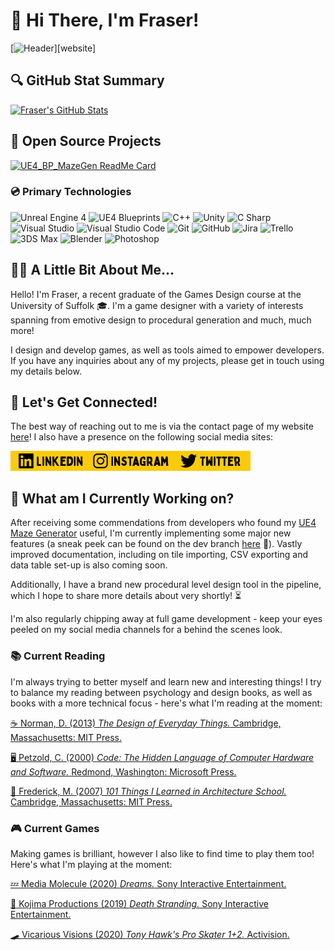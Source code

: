 # :wave: Hi There, I'm Fraser!
[![Header](https://raw.githubusercontent.com/frasergeorgeking/frasergeorgeking/master/assets/header-banner.gif "Fraser King | Game Designer | www.frasergeorgeking.com")][website]

## :mag: GitHub Stat Summary
 [![Fraser's GitHub Stats](https://github-readme-stats.vercel.app/api?username=frasergeorgeking&count_private=true&show_icons=true&title_color=232323&icon_color=2d2d2d&text_color=2d2d2d&bg_color=ffca0a)](https://github.com/frasergeorgeking)

## :floppy_disk: Open Source Projects
[![UE4_BP_MazeGen ReadMe Card](https://github-readme-stats.vercel.app/api/pin/?username=frasergeorgeking&repo=UE4_BP_MazeGen_MIT&title_color=232323&text_color=2d2d2d&bg_color=ffca0a)][maze-generator]

### :cd: Primary Technologies
![Unreal Engine 4](https://img.shields.io/badge/Unreal_Engine_4-ffca0a?logo=unreal-engine&logoColor=2d2d2d)
![UE4 Blueprints](https://img.shields.io/badge/Blueprints-ffca0a?logo=unreal-engine&logoColor=2d2d2d)
![C++](https://img.shields.io/badge/C++-ffca0a?logo=C&logoColor=2d2d2d)
![Unity](https://img.shields.io/badge/Unity-ffca0a?logo=unity&logoColor=2d2d2d)
![C Sharp](https://img.shields.io/badge/C_Sharp-ffca0a?logo=C-Sharp&logoColor=2d2d2d)
![Visual Studio](https://img.shields.io/badge/Visual_Studio-ffca0a?logo=Visual-Studio&logoColor=2d2d2d)
![Visual Studio Code](https://img.shields.io/badge/Visual_Studio_Code-ffca0a?logo=Visual-Studio-Code&logoColor=2d2d2d)
![Git](https://img.shields.io/badge/Git-ffca0a?logo=Git&logoColor=2d2d2d)
![GitHub](https://img.shields.io/badge/GitHub-ffca0a?logo=GitHub&logoColor=2d2d2d)
![Jira](https://img.shields.io/badge/Jira-ffca0a?logo=Jira&logoColor=2d2d2d)
![Trello](https://img.shields.io/badge/Trello-ffca0a?logo=Trello&logoColor=2d2d2d)
![3DS Max](https://img.shields.io/badge/3DS_Max-ffca0a)
![Blender](https://img.shields.io/badge/Blender-ffca0a?logo=Blender&logoColor=2d2d2d)
![Photoshop](https://img.shields.io/badge/Photoshop-ffca0a?logo=Adobe-Photoshop&logoColor=2d2d2d)

## :blond_haired_man: A Little Bit About Me...
Hello! I'm Fraser, a recent graduate of the Games Design course at the University of Suffolk :mortar_board:. I'm a game designer with a variety of interests spanning from emotive design to procedural generation and much, much more!

I design and develop games, as well as tools aimed to empower developers. If you have any inquiries about any of my projects, please get in touch using my details below. 

## :email: Let's Get Connected!
The best way of reaching out to me is via the contact page of my website [here][contact-me]! I also have a presence on the following social media sites:

[<img align="left" alt="Fraser King | LinkedIn" src="https://raw.githubusercontent.com/frasergeorgeking/frasergeorgeking/master/assets/social%20icons/social_icon_01.png"/>][linkedin]

[<img align="left" alt="Fraser King | Instagram" src="https://raw.githubusercontent.com/frasergeorgeking/frasergeorgeking/master/assets/social%20icons/social_icon_02.png"/>][instagram]

[<img align="left" alt="Fraser King | Twitter" src="https://raw.githubusercontent.com/frasergeorgeking/frasergeorgeking/master/assets/social%20icons/social_icon_03.png"/>][twitter]

<br>
<br>

## :ledger: What am I Currently Working on?
After receiving some commendations from developers who found my [UE4 Maze Generator][maze-generator] useful, I'm currently implementing some major new features (a sneak peek can be found on the dev branch [here](https://github.com/frasergeorgeking/UE4_BP_MazeGen_MIT/tree/dev) :eyes:). Vastly improved documentation, including on tile importing, CSV exporting and data table set-up is also coming soon.

Additionally, I have a brand new procedural level design tool in the pipeline, which I hope to share more details about very shortly! :hourglass_flowing_sand:

I'm also regularly chipping away at full game development - keep your eyes peeled on my social media channels for a behind the scenes look.

### :books: Current Reading 
I'm always trying to better myself and learn new and interesting things! I try to balance my reading between psychology and design books, as well as books with a more technical focus - here's what I'm reading at the moment:

[:coffee: Norman, D. (2013) *The Design of Everyday Things.* Cambridge, Massachusetts: MIT Press.](https://openlibrary.org/works/OL17156280W/The_Design_of_Everyday_Things?edition=)

[:desktop_computer: Petzold, C. (2000) *Code: The Hidden Language of Computer Hardware and Software.*  Redmond, Washington: Microsoft Press.](https://openlibrary.org/works/OL1972516W/Code?edition=codehiddenlangua00petz_793)

[:office: Frederick, M. (2007) *101 Things I Learned in Architecture School.* Cambridge, Massachusetts: MIT Press.](https://openlibrary.org/works/OL17810345W/101_things_I_learned_in_architecture_school?edition=)

### :video_game: Current Games
Making games is brilliant, however I also like to find time to play them too! Here's what I'm playing at the moment:

[:zzz: Media Molecule (2020) *Dreams.* Sony Interactive Entertainment.](https://www.metacritic.com/game/playstation-4/dreams)

[:baby: Kojima Productions (2019) *Death Stranding.* Sony Interactive Entertainment.](https://www.metacritic.com/game/playstation-4/death-stranding)

[:skateboard: Vicarious Visions (2020) *Tony Hawk's Pro Skater 1+2.* Activision.](https://www.metacritic.com/game/playstation-4/tony-hawks-pro-skater-1-+-2)

 <!--Markdown Hyperlink Definitions-->
[website]: https://frasergeorgeking.com
[contact-me]: https://frasergeorgeking.com/contact-me
[linkedin]: https://www.linkedin.com/in/frasergeorgeking/
[instagram]: https://www.instagram.com/frasergeorgeking/
[twitter]: https://twitter.com/frasergking
[maze-generator]: https://github.com/frasergeorgeking/UE4_BP_MazeGen_MIT